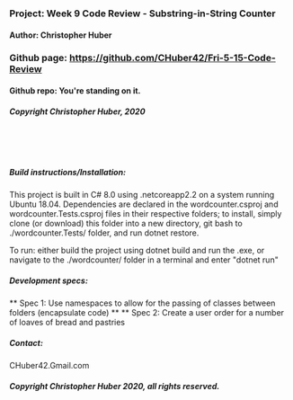 ### Project: **Week 9 Code Review - Substring-in-String Counter**
#### Author: **Christopher Huber**

### Github page: https://github.com/CHuber42/Fri-5-15-Code-Review
#### Github repo: You're standing on it.
##### Copyright Christopher Huber, 2020

&nbsp;
     
&nbsp;
         
##### Build instructions/Installation: 

This project is built in C# 8.0 using .netcoreapp2.2 on a system running Ubuntu 18.04.
Dependencies are declared in the wordcounter.csproj and wordcounter.Tests.csproj files in their respective folders;
to install, simply clone (or download) this folder into a new directory, git bash to ./wordcounter.Tests/ folder,
and run dotnet restore.

To run: either build the project using dotnet build and run the .exe, or navigate to the
./wordcounter/ folder in a terminal and enter "dotnet run"


##### Development specs:

** Spec 1: Use namespaces to allow for the passing of classes between folders (encapsulate code) **
** Spec 2: Create a user order for a number of loaves of bread and pastries

##### _Contact_:

CHuber42.Gmail.com

##### _Copyright Christopher Huber 2020, all rights reserved._